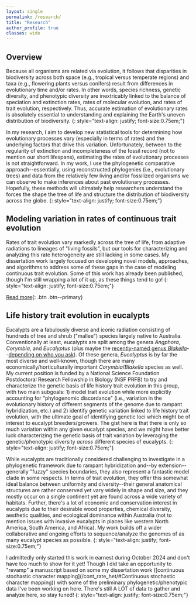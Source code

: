 ```yaml
---
layout: single
permalink: /research/
title: "Research"
author_profile: true
classes: wide
---
```


## Overview

Because all organisms are related via evolution, it follows that disparities in biodiversity across both space (e.g., tropical versus temperate regions) and taxa (e.g., flowering plants versus conifers) result from differences in evolutionary time and/or rates. In other words, species richness, genetic diversity, and phenotypic diversity are inextricably linked to the balance of speciation and extinction rates, rates of molecular evolution, and rates of trait evolution, respectively. Thus, accurate estimation of evolutionary rates is absolutely essential to understanding and explaining the Earth's uneven distribution of biodiversity.
{: style="text-align: justify; font-size:0.75em;"}

In my research, I aim to develop new statistical tools for determining how evolutionary processes vary (especially in terms of rates) and the underlying factors that drive this variation. Unfortunately, between to the regularity of extinction and incompleteness of the fossil record (not to mention our short lifespans), estimating the rates of evolutionary processes is not straightforward. In my work, I use the phylogenetic comparative approach--essentially, using reconstructed phylogenies (i.e., evolutionary trees) and data from the relatively few living and/or fossilized organisms we can observe to make inferences about past evolutionary processes. Hopefully, these methods will ultimately help researchers understand the forces the shape the tree of life and structure the distribution of biodiversity across the globe.
{: style="text-align: justify; font-size:0.75em;"}

## Modeling variation in rates of continuous trait evolution

Rates of trait evolution vary markedly across the tree of life, from adaptive radiations to lineages of "living fossils", but our tools for characterizing and analyzing this rate heterogeneity are still lacking in some cases. My dissertation work largely focused on developing novel models, approaches, and algorithms to address some of these gaps in the case of modeling continuous trait evolution. Some of this work has already been published, though I'm still wrapping a lot of it up, as these things tend to go!
{: style="text-align: justify; font-size:0.75em;"}

[Read more](/cont_rate_het/){: .btn .btn--primary}

## Life history trait evolution in eucalypts

Eucalypts are a fabulously diverse and iconic radiation consisting of hundreds of tree and shrub ("mallee") species largely native to Australia. Conventionally at least, eucalypts are split among the genera _Angphora_, _Corymbia_, and _Eucalyptus_ (plus maybe the <a href="https://onlinelibrary.wiley.com/doi/10.1111/jse.13047">recently-named genus _Blakella_</a>--<a href="https://onlinelibrary.wiley.com/doi/full/10.1002/tax.13240">depending on who you ask</a>). Of these genera, _Eucalyptus_ is by far the most diverse and well-known, though there are many economically/horticulturally important _Corymbia_/_Blakella_ species as well. My current position is funded by a National Science Foundation Postdoctoral Research Fellowship in Biology (NSF PRFB) to try and characterize the genetic basis of life history trait evolution in this group, with two main subgoals: 1) model trait evolution while more explicitly accounting for "phylogenomic discordance" (i.e., variation in the evolutionary history of different segments of the genome due to rampant hybridization, etc.) and 2) identify genetic variation linked to life history trait evolution, with the ultimate goal of identifying genetic loci which might be of interest to eucalypt breeders/growers. The gist here is that there is only so much variation within any given eucalypt species, and we might have better luck characterizing the genetic basis of trait variation by leveraging the genetic/phenotypic diversity _across_ different species of eucalypts. {: style="text-align: justify; font-size:0.75em;"}

While eucalypts are traditionally considered challenging to investigate in a phylogenetic framework due to rampant hybridization and--by extension--generally "fuzzy" species boundaries, they also represent a fantastic model clade in some respects. In terms of trait evolution, they offer this somewhat ideal balance between uniformity and diversity--their general anatomical structures are rather conserved yet vary widely in shape and size, and they mostly occur on a single continent yet are found across a wide variety of habitats. Further, there's a lot of economic and conservation interest in eucalypts due to their desirable wood properties, chemical diversity, aesthetic qualities, and ecological dominance within Australia (not to mention issues with invasive eucalypts in places like western North America, South America, and Africa). My work builds off a wider collaborative and ongoing efforts to sequence/analyze the genomes of as many eucalypt species as possible. {: style="text-align: justify; font-size:0.75em;"}

I admittedly only started this work in earnest during October 2024 and don't have too much to show for it yet! Though I did take an opportunity to "revamp" a manuscript based on some my dissertation work ([continuous stochastic character mapping](/cont_rate_het/#Continuous stochastic character mapping)) with some of the preliminary phylogenetic/phenotypic data I've been working on here. There's still A LOT of data to gather and analyze here, so stay tuned! {: style="text-align: justify; font-size:0.75em;"}
